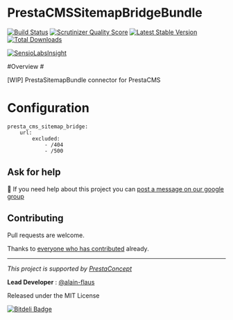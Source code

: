PrestaCMSSitemapBridgeBundle
============================

[![Build Status](https://secure.travis-ci.org/prestaconcept/PrestaCMSSitemapBridgeBundle.png?branch=master)](http://travis-ci.org/prestaconcept/PrestaCMSSitemapBridgeBundle)
[![Scrutinizer Quality Score](https://scrutinizer-ci.com/g/prestaconcept/PrestaCMSSitemapBridgeBundle/badges/quality-score.png?s=7ef761de02aa7f88127aee6163fee414fe1823ca)](https://scrutinizer-ci.com/g/prestaconcept/PrestaCMSSitemapBridgeBundle/)
[![Latest Stable Version](https://poser.pugx.org/presta/cms-sitemap-bridge-bundle/v/stable.png)](https://packagist.org/packages/presta/cms-sitemap-bridge-bundle)
[![Total Downloads](https://poser.pugx.org/presta/cms-sitemap-bridge-bundle/downloads.png)](https://packagist.org/packages/presta/cms-sitemap-bridge-bundle)

[![SensioLabsInsight](https://insight.sensiolabs.com/projects/fa3389b6-5133-4090-9be5-f060ab6376ef/big.png)](https://insight.sensiolabs.com/projects/fa3389b6-5133-4090-9be5-f060ab6376ef)

#Overview #

[WIP] PrestaSitemapBundle connector for PrestaCMS

# Configuration

    presta_cms_sitemap_bridge:
        url:
            excluded:
                - /404
                - /500

## Ask for help ##

:speech_balloon: If you need help about this project you can [post a message on our google group][3]

## Contributing

Pull requests are welcome.


Thanks to
[everyone who has contributed](https://github.com/prestaconcept/PrestaCMSSitemapBridgeBundle/graphs/contributors) already.

---

*This project is supported by [PrestaConcept](http://www.prestaconcept.net)*

**Lead Developer** : [@alain-flaus](https://github.com/alain-flaus)

Released under the MIT License

[3]: https://groups.google.com/forum/?hl=fr&fromgroups#!forum/prestacms-devs


[![Bitdeli Badge](https://d2weczhvl823v0.cloudfront.net/prestaconcept/prestacmssitemapbridgebundle/trend.png)](https://bitdeli.com/free "Bitdeli Badge")

